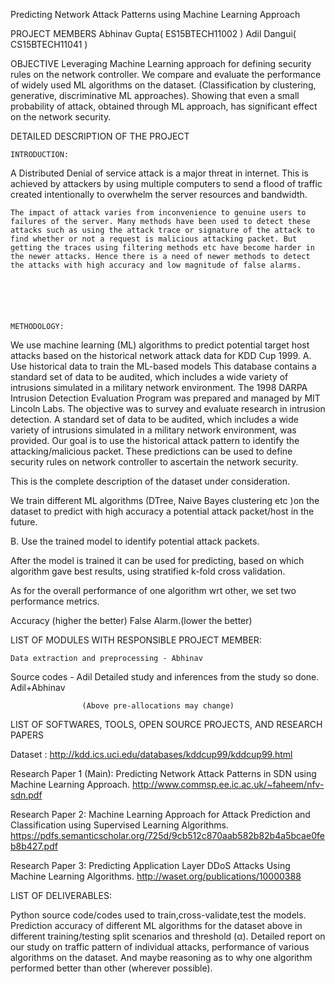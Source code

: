 Predicting Network Attack Patterns using
Machine Learning Approach


PROJECT MEMBERS
Abhinav Gupta( ES15BTECH11002 )
Adil Dangui( CS15BTECH11041 )

OBJECTIVE
Leveraging Machine Learning approach for defining security rules on the network controller.
We compare and evaluate the performance of widely used ML algorithms on the dataset. (Classification by clustering, generative, discriminative ML approaches).
Showing that even a small probability of attack, obtained through ML approach, has significant effect on the network security.

DETAILED DESCRIPTION OF THE PROJECT

    INTRODUCTION:
    
A Distributed Denial of service attack is a major threat in internet. This is achieved by attackers by using multiple computers to send a flood of traffic  created intentionally to overwhelm the server resources and bandwidth.


    The impact of attack varies from inconvenience to genuine users to failures of the server. Many methods have been used to detect these attacks such as using the attack trace or signature of the attack to find whether or not a request is malicious attacking packet. But getting the traces using filtering methods etc have become harder in the newer attacks. Hence there is a need of newer methods to detect the attacks with high accuracy and low magnitude of false alarms.






    METHODOLOGY:

We use machine learning (ML) algorithms to predict potential target host attacks based on the historical network attack data for KDD Cup 1999. 
A. Use historical data to train the ML-based models
This database contains a standard set of data to be audited, which includes a wide variety of intrusions simulated in a military network environment. The 1998 DARPA Intrusion Detection Evaluation Program was prepared and managed by MIT Lincoln Labs. The objective was to survey and evaluate research in intrusion detection.  A standard set of data to be audited, which includes a wide variety of intrusions simulated in a military network environment, was provided.
Our goal is to use the historical attack pattern to identify the attacking/malicious packet. These predictions can be used to define security rules on network controller to ascertain the network security.

This is the complete description of the dataset under consideration. 

We train different ML algorithms (DTree, Naive Bayes clustering etc )on the dataset to predict with high accuracy a potential attack packet/host in the future.

B. Use the trained model to identify potential attack packets.


After the model is trained it can be used for predicting, based on which algorithm gave best results, using stratified k-fold cross validation.

As for the overall performance of one algorithm wrt other, we set two performance metrics.


Accuracy (higher the better)
False Alarm.(lower the better)



LIST OF MODULES WITH RESPONSIBLE PROJECT MEMBER:

    Data extraction and preprocessing - Abhinav
Source codes - Adil
    Detailed study and inferences from the study so done. Adil+Abhinav

                    (Above pre-allocations may change)

LIST OF SOFTWARES, TOOLS, OPEN SOURCE PROJECTS, AND RESEARCH PAPERS


Dataset : http://kdd.ics.uci.edu/databases/kddcup99/kddcup99.html

Research Paper 1 (Main): Predicting Network Attack Patterns in SDN using
Machine Learning Approach. http://www.commsp.ee.ic.ac.uk/~faheem/nfv-sdn.pdf


Research Paper 2: Machine Learning Approach for Attack Prediction  and Classification using Supervised Learning Algorithms. https://pdfs.semanticscholar.org/725d/9cb512c870aab582b82b4a5bcae0feb8b427.pdf


Research Paper 3: Predicting Application Layer DDoS Attacks Using
Machine Learning Algorithms. http://waset.org/publications/10000388


LIST OF DELIVERABLES:

Python source code/codes used to train,cross-validate,test the models.
Prediction accuracy of different ML algorithms for the dataset above in different training/testing split scenarios and threshold (α).
Detailed report on our study on traffic pattern of individual attacks, performance of various algorithms on the dataset. And maybe reasoning as to why one algorithm performed better than other (wherever possible).



